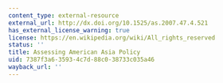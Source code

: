 ```yaml
---
content_type: external-resource
external_url: http://dx.doi.org/10.1525/as.2007.47.4.521
has_external_license_warning: true
license: https://en.wikipedia.org/wiki/All_rights_reserved
status: ''
title: Assessing American Asia Policy
uid: 7387f3a6-3593-4c7d-88c0-38733c035a46
wayback_url: ''
---
```

